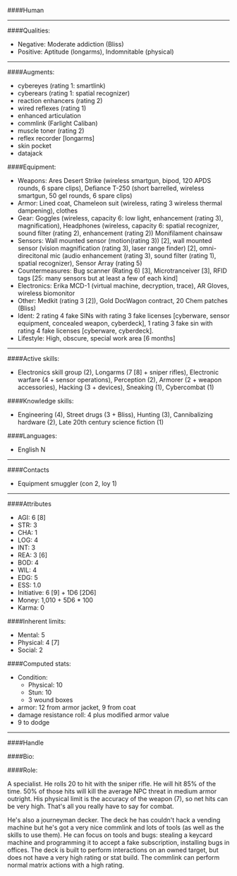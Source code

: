####Human

____
####Qualities:

- Negative: Moderate addiction (Bliss)
- Positive: Aptitude (longarms), Indomnitable (physical)

____
####Augments:

- cybereyes (rating 1: smartlink)
- cyberears (rating 1: spatial recognizer)
- reaction enhancers (rating 2)
- wired reflexes (rating 1)
- enhanced articulation
- commlink (Farlight Caliban)
- muscle toner (rating 2)
- reflex recorder [longarms]
- skin pocket
- datajack

####Equipment:

- Weapons: Ares Desert Strike (wireless smartgun, bipod, 120 APDS rounds, 6 spare clips), Defiance T-250 (short barrelled, wireless smartgun, 50 gel rounds, 6 spare clips)
- Armor: Lined coat, Chameleon suit (wireless, rating 3 wireless thermal dampening), clothes
- Gear: Goggles (wireless, capacity 6: low light, enhancement (rating 3), magnification), Headphones (wireless, capacity 6: spatial recognizer, sound filter (rating 2), enhancement (rating 2)) Monifilament chainsaw
- Sensors: Wall mounted sensor (motion(rating 3)) [2], wall mounted sensor (vision magnification (rating 3), laser range finder) [2], omni-direcitonal mic (audio enhancement (rating 3), sound filter (rating 1), spatial recognizer), Sensor Array (rating 5)
- Countermeasures: Bug scanner (Rating 6) [3], Microtranceiver [3], RFID tags [25: many sensors but at least a few of each kind]
- Electronics: Erika MCD-1 (virtual machine, decryption, trace), AR Gloves, wireless biomonitor
- Other: Medkit (rating 3 [2]), Gold DocWagon contract, 20 Chem patches (Bliss)
- Ident: 2 rating 4 fake SINs with rating 3 fake licenses [cyberware, sensor equipment, concealed weapon, cyberdeck], 1 rating 3 fake sin with rating 4 fake licenses [cyberware, cyberdeck].
- Lifestyle: High, obscure, special work area [6 months]

____
####Active skills:

- Electronics skill group (2), Longarms (7 [8] + sniper rifles), Electronic warfare (4 + sensor operations), Perception (2), Armorer (2 + weapon accessories), Hacking (3 + devices), Sneaking (1), Cybercombat (1)

####Knowledge skills:

- Engineering (4), Street drugs (3 + Bliss), Hunting (3), Cannibalizing hardware (2), Late 20th century science fiction (1)

####Languages:

- English N

____
####Contacts

- Equipment smuggler (con 2, loy 1)

____
####Attributes

- AGI: 6 [8]
- STR: 3
- CHA: 1
- LOG: 4
- INT: 3
- REA: 3 [6]
- BOD: 4
- WIL: 4
- EDG: 5
- ESS: 1.0
- Initiative: 6 [9] + 1D6 [2D6]
- Money: 1,010 + 5D6 * 100
- Karma: 0

####Inherent limits:

- Mental: 5
- Physical: 4 [7]
- Social: 2

####Computed stats:

- Condition:
	- Physical: 10
	- Stun: 10
	- 3 wound boxes
- armor: 12 from armor jacket, 9 from coat
- damage resistance roll: 4 plus modified armor value
- 9 to dodge

____
####Handle

####Bio:

####Role:

A specialist. He rolls 20 to hit with the sniper rifle. He will hit 85% of the time. 50% of those hits will kill the average NPC threat in medium armor outright. His physical limit is the accuracy of the weapon (7), so net hits can be very high. That's all you really have to say for combat.

He's also a journeyman decker. The deck he has couldn't hack a vending machine but he's got a very nice commlink and lots of tools (as well as the skills to use them). He can focus on tools and bugs: stealing a keycard machine and programming it to accept a fake subscription, installing bugs in offices. The deck is built to perform interactions on an owned target, but does not have a very high rating or stat build. The commlink can perform normal matrix actions with a high rating.

